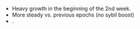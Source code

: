 
- Heavy growth in the beginning of the 2nd week.
- More steady vs. previous epochs (no sybil boost)
- .
